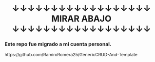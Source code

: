 
<h1 align="center">
  ↓↓↓↓↓↓↓↓↓↓↓↓↓↓↓↓↓↓ MIRAR ABAJO ↓↓↓↓↓↓↓↓↓↓↓↓↓↓↓↓↓↓
</h1>


<h3 aling="center">Este repo fue migrado a mi cuenta personal.</h3>

<href align="center">
  https://github.com/RamiroRomera25/GenericCRUD-And-Template
</href>
